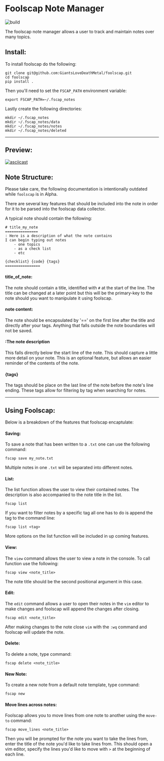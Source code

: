# Foolscap Note Manager

![build](https://travis-ci.org/GiantsLoveDeathMetal/foolscap.svg?branch=master) 

The foolscap note manager allows a user to track and maintain notes over many topics.

## Install:

To install foolscap do the following:

    git clone git@github.com:GiantsLoveDeathMetal/foolscap.git
    cd foolscap
    pip install .
    
Then you'll need to set the `FSCAP_PATH` environment variable:

    export FSCAP_PATH=~/.fscap_notes
    
Lastly create the following directories:

    mkdir ~/.fscap_notes
    mkdir ~/.fscap_notes/data
    mkdir ~/.fscap_notes/notes
    mkdir ~/.fscap_notes/deleted

---

## Preview:

[![asciicast](https://asciinema.org/a/L7HTfOt02pBDvCBxWme9CxBYV.png)](https://asciinema.org/a/L7HTfOt02pBDvCBxWme9CxBYV)

## Note Structure:

Please take care, the following documentation is intentionally outdated while `foolscap` is in Alpha.

There are several key features that should be included into the note in order for it to be parsed into the foolscap data collector.

A typical note should contain the following:


    # title_my_note
    ===============
    : Here is a description of what the note contains
    I can begin typing out notes
        - one topics
        - as a check list
        - etc
    
    {checklist} {code} {tags}
    ================

#### title_of_note:

The note should contain a title, identified with `#` at the start of the line. The title can be changed at a later point but this will be the primary-key to the note should you want to manipulate it using foolscap.

#### note content:

The note should be encapsulated by '==' on the first line after the title and directly after your tags. Anything that falls outside the note boundaries will not be saved.

#### :The note description

This falls directly below the start line of the note. This should capture a little more detail on your note. This is an optional feature, but allows an easier reminder of the contents of the note.

#### {tags}

The tags should be place on the last line of the note before the note's line ending. These tags allow for filtering by tag when searching for notes.

---

## Using Foolscap:

Below is a breakdown of the features that foolscap encaptulate:

#### Saving:

To save a note that has been written to a `.txt` one can use the following command:

    fscap save my_note.txt

Multiple notes in one `.txt` will be separated into different notes.

#### List:

The list function allows the user to view their contained notes. The description is also accompanied to the note title in the list.

    fscap list

If you want to filter notes by a specific tag all one has to do is append the tag to the command line:

    fscap list <tag>

More options on the list function will be included in up coming features.

#### View:

The `view` command allows the user to view a note in the console. To call function use the following:

    fscap view <note_title>

The note title should be the second positional argument in this case.

#### Edit:

The `edit` command allows a user to open their notes in the `vim` editor to make changes and foolscap will append the changes after closing.

    fscap edit <note_title>

After making changes to the note close `vim` with the `:wq` command and foolscap will update the note.

#### Delete:

To delete a note, type command:

    fscap delete <note_title>


#### New Note:

To create a new note from a default note template, type command:

    fscap new


#### Move lines across notes:

Foolscap allows you to move lines from one note to another using the `move-to` command:

    fscap move_lines <note_title>

Then you will be prompted for the note you want to take the lines from, enter the title of the note you'd like to take lines from. This should open a vim editor, specify the lines you'd like to move with `>` at the beginning of each line.
